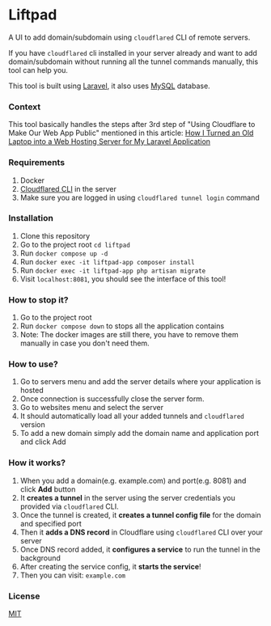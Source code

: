 # Liftpad
A UI to add domain/subdomain using `cloudflared` CLI of remote servers.

If you have `cloudflared` cli installed in your server already and want to add domain/subdomain without running all the tunnel commands manually, this tool can help you.

This tool is built using [Laravel](https://laravel.com), it also uses [MySQL](https://www.mysql.com) database.

### Context
This tool basically handles the steps after 3rd step of "Using Cloudflare to Make Our Web App Public" mentioned in this article: [How I Turned an Old Laptop into a Web Hosting Server for My Laravel Application](https://medium.com/@al_imran_ahmed/how-i-turned-an-old-laptop-into-a-web-hosting-server-for-my-laravel-application-e9035692d56b)


### Requirements
1. Docker
2. [Cloudflared CLI](https://developers.cloudflare.com/cloudflare-one/connections/connect-networks/do-more-with-tunnels/local-management/create-local-tunnel/) in the server
3. Make sure you are logged in using `cloudflared tunnel login` command

### Installation
1. Clone this repository
2. Go to the project root `cd liftpad` 
3. Run `docker compose up -d`
4. Run `docker exec -it liftpad-app composer install`
5. Run `docker exec -it liftpad-app php artisan migrate`
6. Visit `localhost:8081`, you should see the interface of this tool!

### How to stop it?
1. Go to the project root
2. Run `docker compose down` to stops all the application contains
3. Note: The docker images are still there, you have to remove them manually in case you don't need them.

### How to use?
1. Go to servers menu and add the server details where your application is hosted
2. Once connection is successfully close the server form.
3. Go to websites menu and select the server
4. It should automatically load all your added tunnels and `cloudflared` version
5. To add a new domain simply add the domain name and application port and click Add

### How it works?
1. When you add a domain(e.g. example.com) and port(e.g. 8081) and click **Add** button
2. It **creates a tunnel** in the server using the server credentials you provided via `cloudflared` CLI.
3. Once the tunnel is created, it **creates a tunnel config file** for the domain and specified port
4. Then it **adds a DNS record** in Cloudflare using `cloudflared` CLI over your server
5. Once DNS record added, it **configures a service** to run the tunnel in the background
6. After creating the service config, it **starts the service**!
7. Then you can visit: `example.com`

### License
[MIT](https://github.com/alimranahmed/liftpad/blob/main/LICENSE)
